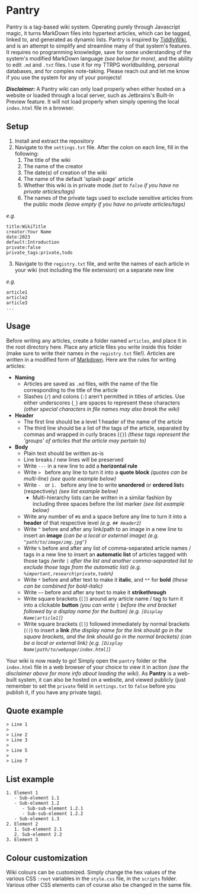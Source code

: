 # Pantry

Pantry is a tag-based wiki system. Operating purely through Javascript magic, it turns MarkDown files into hypertext articles, which can be tagged, linked to, and generated as dynamic lists. Pantry is inspired by [TiddlyWiki](https://tiddlywiki.com), and is an attempt to simplify and streamline many of that system's features. It requires no programming knowledge, save for some understanding of the system's modified MarkDown language *(see below for more)*, and the ability to edit `.md` and `.txt` files. I use it for my TTRPG worldbuilding, personal databases, and for complex note-taking. Please reach out and let me know if you use the system for any of your porojects!

***Disclaimer:*** A Pantry wiki can only load properly when either hosted on a website or loaded through a local server, such as Jetbrains's Built-In Preview feature. It will not load properly when simply opening the local `index.html` file in a browser.

## Setup

1. Install and extract the repository
2. Navigate to the `settings.txt` file. After the colon on each line, fill in the following:
   1. The title of the wiki
   2. The name of the creator
   3. The date(s) of creation of the wiki
   4. The name of the default 'splash page' article
   5. Whether this wiki is in private mode *(set to `false` if you have no private articles/tags)*
   6. The names of the private tags used to exclude sensitive articles from the public mode *(leave empty if you have no private articles/tags)*

*e.g.*
```
title:WikiTitle
creator:Your Name
date:2023
default:Introduction
private:false
private_tags:private,todo
```

3. Navigate to the `registry.txt` file, and write the names of each article in your wiki (not including the file extension) on a separate new line

*e.g.*
```
article1
article2
article3
...
```

## Usage

Before writing any articles, create a folder named `articles`, and place it in the root directory here. Place any article files you write inside this folder (make sure to write their names in the `registry.txt` file!). Articles are written in a modified form of [Markdown](https://www.markdownguide.org). Here are the rules for writing articles:

- **Naming**
   - Articles are saved as `.md` files, with the name of the file corresponding to the title of the article
   - Slashes (`/`) and colons (`:`) aren't permitted in titles of articles. Use either underscores (`_`) are spaces to represent these characters *(other special characters in file names may also break the wiki)*
- **Header**
   - The first line should be a level 1 header of the name of the article
   - The third line should be a list of the tags of the article, separated by commas and wrapped in curly braces (`{}`) *(these tags represent the 'groups' of articles that the article may pertain to)*
- **Body**
   - Plain text should be written as-is
   - Line breaks / new lines will be preserved
   - Write `---` in a new line to add a **horizontal rule**
   - Write `> ` before any line to turn it into a **quote block** *(quotes can be multi-line)* *(see quote example below)*
   - Write `- ` or `1. ` before any line to write **unordered** or **ordered list**s (respectively) *(see list example below)*
      - Multi-hierarchy lists can be written in a similar fashion by including three spaces before the list marker *(see list example below)*
   - Write any number of `#`s and a space before any line to turn it into a **header** of that respective level *(e.g. `## Header2`)*
   - Write `^` before and after any link/path to an image in a new line to insert an **image** *(can be a local or external image)* *(e.g. `^path/to/image/img.jpg^`)*
   - Write `%` before and after any list of comma-separated article names / tags in a new line to insert an **automatic list** of articles tagged with those tags *(write `|` after the list and another comma-separated list to *exclude* those tags from the automatic list)* *(e.g. `%important,research|private,todo%`)*
   - Write `*` before and after text to make it **italic**, and `**` for **bold** *(these can be combined for bold-italic)*
   - Write `~~` before and after any text to make it **strikethrough**
   - Write square brackets (`[]`) around any article name / tag to turn it into a clickable **button** *(you can write `|` before the end bracket followed by a display name for the button)* *(e.g. `[Display Name|article1]`)*
   - Write square brackets (`[]`) followed immediately by normal brackets (`()`) to insert a **link** *(the display name for the link should go in the square brackets, and the link should go in the normal brackets)* *(can be a local or external link)* *(e.g. `[Display Name|path/to/webpage/index.html]`)*

Your wiki is now ready to go! Simply open the `pantry` folder or the `index.html` file in a web browser of your choice to view it in action *(see the disclaimer above for more info about loading the wiki)*. As **Pantry** is a web-built system, it can also be hosted on a website, and viewed publicly (just remember to set the `private` field in `settings.txt` to `false` before you publish it, if you have any private tags).

## Quote example

```
> Line 1
>
> Line 2
> Line 3
> 
> Line 5
> 
> Line 7
```

## List example

```
1. Element 1
   - Sub-element 1.1
   - Sub-element 1.2
      - Sub-sub-element 1.2.1
      - Sub-sub-element 1.2.2
   - Sub-element 1.3
2. Element 2
   1. Sub-element 2.1
   2. Sub-element 2.2
3. Element 3
```

## Colour customization

Wiki colours can be customized. Simply change the hex values of the various CSS `:root` variables in the `style.css` file, in the `scripts` folder. Various other CSS elements can of course also be changed in the same file.

